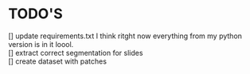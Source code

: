 # TODO'S

[] update requirements.txt I think ritght now everything from my python version is in it loool. <br>
[] extract correct segmentation for slides <br>
[] create dataset with patches  <br>